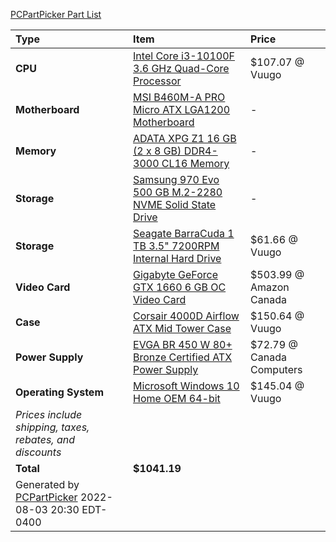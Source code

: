 [PCPartPicker Part List](https://ca.pcpartpicker.com/list/d6KKsL)

Type|Item|Price
:----|:----|:----
**CPU** | [Intel Core i3-10100F 3.6 GHz Quad-Core Processor](https://ca.pcpartpicker.com/product/r8Dkcf/intel-core-i3-10100f-36-ghz-quad-core-processor-bx8070110100f) | $107.07 @ Vuugo 
**Motherboard** | [MSI B460M-A PRO Micro ATX LGA1200 Motherboard](https://ca.pcpartpicker.com/product/WMNgXL/msi-b460m-a-pro-micro-atx-lga1200-motherboard-b460m-a-pro) |-
**Memory** | [ADATA XPG Z1 16 GB (2 x 8 GB) DDR4-3000 CL16 Memory](https://ca.pcpartpicker.com/product/KmfhP6/adata-xpg-z1-16-gb-2-x-8-gb-ddr4-3000-memory-ax4u300038g16-dsz1) |-
**Storage** | [Samsung 970 Evo 500 GB M.2-2280 NVME Solid State Drive](https://ca.pcpartpicker.com/product/P4ZFf7/samsung-970-evo-500gb-m2-2280-solid-state-drive-mz-v7e500bw) |-
**Storage** | [Seagate BarraCuda 1 TB 3.5" 7200RPM Internal Hard Drive](https://ca.pcpartpicker.com/product/44Gj4D/seagate-barracuda-1tb-35-7200rpm-internal-hard-drive-st1000dm010) | $61.66 @ Vuugo 
**Video Card** | [Gigabyte GeForce GTX 1660 6 GB OC Video Card](https://ca.pcpartpicker.com/product/NHdxFT/gigabyte-geforce-gtx-1660-6-gb-oc-video-card-gv-n1660oc-6gd) | $503.99 @ Amazon Canada 
**Case** | [Corsair 4000D Airflow ATX Mid Tower Case](https://ca.pcpartpicker.com/product/bCYQzy/corsair-4000d-airflow-atx-mid-tower-case-cc-9011200-ww) | $150.64 @ Vuugo 
**Power Supply** | [EVGA BR 450 W 80+ Bronze Certified ATX Power Supply](https://ca.pcpartpicker.com/product/xDMwrH/evga-br-450w-80-bronze-certified-atx-power-supply-100-br-0450-k1) | $72.79 @ Canada Computers 
**Operating System** | [Microsoft Windows 10 Home OEM 64-bit](https://ca.pcpartpicker.com/product/wtgPxr/microsoft-os-kw900140) | $145.04 @ Vuugo 
 | *Prices include shipping, taxes, rebates, and discounts* |
 | **Total** | **$1041.19**
 | Generated by [PCPartPicker](https://pcpartpicker.com) 2022-08-03 20:30 EDT-0400 |
